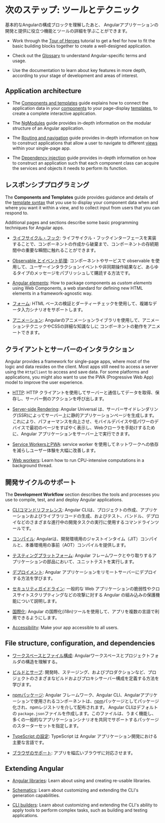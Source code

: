 # 次のステップ: ツールとテクニック

基本的なAngularの構成ブロックを理解したあと、
Angularアプリケーションの開発と提供に役立つ機能とツールの詳細を学ぶことができます。

* Work through the [Tour of Heroes](tutorial/index) tutorial to get a feel for how to fit the basic building blocks together to create a well-designed application.

* Check out the [Glossary](guide/glossary) to understand Angular-specific terms and usage.

* Use the documentation to learn about key features in more depth, according to your stage of development and areas of interest.

## Application architecture

* The [Components and templates](guide/displaying-data) guide explains how to connect the application data in your [components](guide/glossary#component) to your page-display [templates](guide/glossary#template), to create a complete interactive application.

* The [NgModules](guide/ngmodules) guide provides in-depth information on the modular structure of an Angular application.

* The [Routing and navigation](guide/router) guide provides in-depth information on how to construct applications that allow a user to navigate to different [views](guide/glossary#view) within your single-page app.

* The [Dependency injection](guide/dependency-injection) guide provides in-depth information on how to construct an application such that each component class can acquire the services and objects it needs to perform its function.

## レスポンシブプログラミング

The **Components and Templates** guide provides guidance and details of the [template syntax](guide/template-syntax) that you use to display your component data when and where you want it within a view, and to collect input from users that you can respond to.

Additional pages and sections describe some basic programming techniques for Angular apps.

* [ライフサイクル・フック](guide/lifecycle-hooks): ライフサイクル・フックインターフェースを実装することで、コンポーネントの作成から破棄まで、コンポーネントの存続期間中の重要な瞬間に触れることができます。

* [Observable とイベント処理](guide/observables): コンポーネントやサービスで observable を使用して、ユーザーインタラクションイベントや非同期操作結果など、あらゆるタイプのメッセージをパブリッシュして購読する方法です。

* [Angular elements](guide/elements): How to package components as *custom elements* using Web Components, a web standard for defining new HTML elements in a framework-agnostic way.

* [フォーム](guide/forms): HTML ベースの検証とダーティーチェックを使用して、複雑なデータ入力シナリオをサポートします。

* [アニメーション](guide/animations): Angularのアニメーションライブラリを使用して、アニメーションテクニックやCSSの詳細な知識なしに
コンポーネントの動作をアニメートできます。

## クライアントとサーバーのインタラクション

Angular provides a framework for single-page apps, where most of the logic and data resides on the client.
Most apps still need to access a server using the `HttpClient` to access and save data.
For some platforms and applications, you might also want to use the PWA (Progressive Web App) model to improve the user experience.

* [HTTP](guide/http): HTTP クライアントを使用してサーバーと通信してデータを取得、保存し、サーバー側のアクションを呼び出します。

* [Server-side Rendering](guide/universal): Angular Universal は、サーバーサイドレンダリング(SSR)によってサーバー上に静的アプリケーションページを生成します。これにより、パフォーマンスを向上させ、モバイルデバイスや低パワーのデバイスで最初のページをすばやく表示し、Webクローラを手助けするために、Angular アプリケーションをサーバー上で実行できます。

* [Service WorkersとPWA](guide/service-worker-intro): service worker を使用してネットワークへの依存を減らしユーザー体験を大幅に改善します。

* [Web workers](guide/web-worker): Learn how to run CPU-intensive computations in a background thread.

## 開発サイクルのサポート

The **Development Workflow** section describes the tools and processes you use to compile, test, and  and deploy Angular applications.

* [CLIコマンドリファレンス](cli): Angular CLIは、プロジェクトの作成、アプリケーションおよびライブラリコードの生成、およびテスト、バンドル、デプロイなどのさまざまな進行中の開発タスクの実行に使用するコマンドラインツールです。

* [コンパイル](guide/aot-compiler): Angularは、開発環境用のジャストインタイム（JIT）コンパイルと、本番環境用の事前（AOT）コンパイルを提供します。

* [テスティングプラットフォーム](guide/testing): Angular フレームワークとやり取りするアプリケーションの部品において、ユニットテストを実行します。

* [デプロイメント](guide/deployment): Angular アプリケーションをリモートサーバーにデプロイする方法を学びます。

* [セキュリティガイドライン](guide/security): 一般的な Web アプリケーションの脆弱性やクロスサイトスクリプティングなどの攻撃に対する Angular の組み込みの保護機能について説明します。

* [国際化](guide/i18n):  Angular の国際化(i18n)ツールを使用して、アプリを複数の言語で利用できるようにします。

* [Accessibility](guide/accessibility): Make your app accessible to all users.


## File structure, configuration, and dependencies

* [ワークスペースとファイル構成](guide/file-structure): Angularワークスペースとプロジェクトフォルダの構造を理解する。

* [ビルドとサーブ](guide/build): 開発時、ステージング、およびプロダクションなど、プロジェクトのさまざまなビルドおよびプロキシサーバー構成を定義する方法を学びます。

* [npmパッケージ](guide/npm-packages): Angular フレームワーク、Angular CLI、Angularアプリケーションで使用されるコンポーネントは、[npm](https://docs.npmjs.com/)パッケージとしてパッケージ化され、npmレジストリを介して配布されます。 Angular CLIはデフォルトの `package.json`ファイルを作成します。このファイルは、うまく機能し、多くの一般的なアプリケーションシナリオを共同でサポートするパッケージのスターターセットを指定します。

* [TypeScript の設定](guide/typescript-configuration): TypeScript は Angular アプリケーション開発における主要な言語です。

* [ブラウザのサポート](guide/browser-support): アプリを幅広いブラウザに対応させます。

## Extending Angular

* [Angular libraries](guide/libraries): Learn about using and creating re-usable libraries.

* [Schematics](guide/schematics): Learn about customizing and extending the CLI's generation capabilities.

* [CLI builders](guide/cli-builder): Learn about customizing and extending the CLI's ability to apply tools to perform complex tasks, such as building and testing applications.
